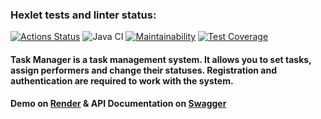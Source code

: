 ### Hexlet tests and linter status:
[![Actions Status](https://github.com/DenisJD/java-project-73/workflows/hexlet-check/badge.svg)](https://github.com/DenisJD/java-project-73/actions)
![Java CI](https://github.com/DenisJD/java-project-73/actions/workflows/github-actions.yml/badge.svg)
[![Maintainability](https://api.codeclimate.com/v1/badges/fd52cd8d13cc597159ae/maintainability)](https://codeclimate.com/github/DenisJD/java-project-73/maintainability)
[![Test Coverage](https://api.codeclimate.com/v1/badges/fd52cd8d13cc597159ae/test_coverage)](https://codeclimate.com/github/DenisJD/java-project-73/test_coverage)

#### Task Manager is a task management system. It allows you to set tasks, assign performers and change their statuses. Registration and authentication are required to work with the system.
#### Demo on [Render](https://taskmanager-7daf.onrender.com) & API Documentation on [Swagger](https://taskmanager-7daf.onrender.com/swagger-ui.html)
